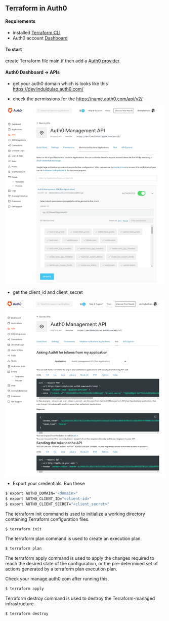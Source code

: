 ## Terraform in Auth0

#### Requirements

- installed [Terraform CLI](https://www.terraform.io/downloads.html)
- Auth0 account [Dashboard](https://auth0.com/docs/getting-started/the-basics)

#### To start

create Terraform file main.tf then add a [Auth0 provider](https://www.terraform.io/docs/providers/auth0/index.html).

#### Auth0 Dashboard -> APIs

- get your auth0 domain which is looks like this https://devlinduldulao.auth0.com/

- check the permissions for the https://name.auth0.com/api/v2/

![screenshot](.//auth01.png)

- get the client_id and client_secret

![screenshot](.//auth02.png)

- Export your credentials. Run these

```sh
$ export AUTH0_DOMAIN="<domain>"
$ export AUTH0_CLIENT_ID="<client-id>"
$ export AUTH0_CLIENT_SECRET="<client_secret>"
```

The terraform init command is used to initialize a working directory containing Terraform configuration files.

```sh
$ terraform init
```

The terraform plan command is used to create an execution plan.

```sh
$ terraform plan
```

The terraform apply command is used to apply the changes required to reach the desired state of the configuration, or the pre-determined set of actions generated by a terraform plan execution plan.

Check your manage.auth0.com after running this.

```sh
$ terraform apply
```

Terraform destroy command is used to destroy the Terraform-managed infrastructure.

```sh
$ terraform destroy
```
